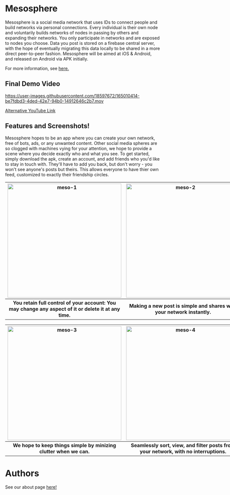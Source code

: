 # Mesosphere

Mesosphere is a social media network that uses IDs to connect people and build networks via personal connections. Every individual is their own node and voluntarily builds networks of nodes in passing by others and expanding their networks. You only participate in networks and are exposed to nodes you choose. Data you post is stored on a firebase central server, with the hope of eventually migrating this data locally to be shared in a more direct peer-to-peer fashion. Mesosphere will be aimed at iOS & Android, and released on Android via APK initially.

For more information, see [here.](https://github.com/SCCapstone/Mesosphere/wiki/Project-Description)

## Final Demo Video

https://user-images.githubusercontent.com/18597672/165010414-be7fdbd3-4ded-42e7-94b0-14912646c2b7.mov

[Alternative YouTube Link](https://www.youtube.com/watch?v=HFnO_inM3I0)

## Features and Screenshots!
Mesosphere hopes to be an app where you can create your own network, free of bots, ads, or any unwanted content.  Other social media spheres are so clogged with machines vying for your attention, we hope to provide a scene where you decide exactly who and what you see.  To get started, simply download the apk, create an account, and add friends who you'd like to stay in touch with.  They'll have to add you back, but don't worry - you won't see anyone's posts but theirs.  This allows everyone to have thier own feed, customized to exactly their friendship circles.  
<div float="center" style="width:750px">  
  
| <img width="370" alt="meso-1" src="https://user-images.githubusercontent.com/18597672/164128590-a6397471-90c7-4bfe-aba2-f264df12e815.png"> | <img width="370" alt="meso-2" src="https://user-images.githubusercontent.com/18597672/164128597-3aef81b2-05d1-4c90-8c9f-25fcdaa627e7.png"> |
|    :----:   |    :----:   |
| <b>You retain full control of your account: You may change any aspect of it or delete it at any time.</b> | <b>Making a new post is simple and shares with your network instantly.</b> |
  
| <img width="370" alt="meso-3" src="https://user-images.githubusercontent.com/18597672/164128604-95ab194b-5f34-45a9-9de8-ffbe884315ec.png"> | <img width="370" alt="meso-4" src="https://user-images.githubusercontent.com/18597672/164527122-050b5360-8c6a-47e6-9bf4-2ae144b9b848.png"> |
|    :----:   |    :----:   |
| <b>We hope to keep things simple by minizing clutter when we can.</b> | <b>Seamlessly sort, view, and filter posts from your network, with no interruptions.</b> |
  
</div>  

  
# Authors

See our about page [here!](about.md)

